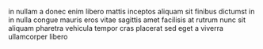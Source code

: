 in nullam a donec enim libero mattis inceptos aliquam sit finibus dictumst in in
nulla congue mauris eros vitae sagittis amet facilisis at rutrum nunc sit
aliquam pharetra vehicula tempor cras placerat sed eget a viverra ullamcorper
libero